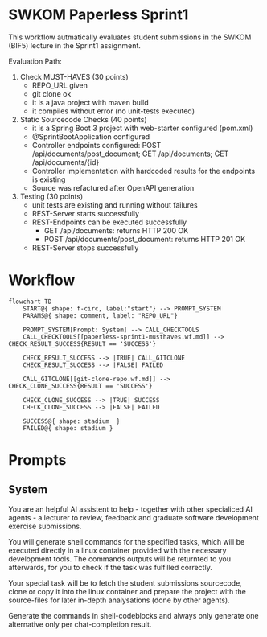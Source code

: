 # SWKOM Paperless Sprint1

This workflow autmatically evaluates student submissions in the SWKOM (BIF5) lecture in the Sprint1 assignment.

Evaluation Path:
1. Check MUST-HAVES (30 points)
    - REPO_URL given
    - git clone ok
    - it is a java project with maven build 
    - it compiles without error (no unit-tests executed)
2. Static Sourcecode Checks (40 points)
    - it is a Spring Boot 3 project with web-starter configured (pom.xml)
    - @SprintBootApplication configured
    - Controller endpoints configured: POST /api/documents/post_document; GET /api/documents; GET /api/documents/{id}
    - Controller implementation with hardcoded results for the endpoints is existing
    - Source was refactured after OpenAPI generation
3. Testing (30 points)
    - unit tests are existing and running without failures
    - REST-Server starts successfully
    - REST-Endpoints can be executed successfully
        - GET /api/documents: returns HTTP 200 OK
        - POST /api/documents/post_document: returns HTTP 201 OK
    - REST-Server stops successfully

# Workflow

```mermaid
flowchart TD
    START@{ shape: f-circ, label:"start"} --> PROMPT_SYSTEM
    PARAMS@{ shape: comment, label: "REPO_URL"}

    PROMPT_SYSTEM[Prompt: System] --> CALL_CHECKTOOLS
    CALL_CHECKTOOLS[[paperless-sprint1-musthaves.wf.md]] --> CHECK_RESULT_SUCCESS{RESULT == 'SUCCESS'}

    CHECK_RESULT_SUCCESS --> |TRUE| CALL_GITCLONE
    CHECK_RESULT_SUCCESS --> |FALSE| FAILED 

    CALL_GITCLONE[[git-clone-repo.wf.md]] --> CHECK_CLONE_SUCCESS{RESULT == 'SUCCESS'}

    CHECK_CLONE_SUCCESS --> |TRUE| SUCCESS
    CHECK_CLONE_SUCCESS --> |FALSE| FAILED 
    
    SUCCESS@{ shape: stadium  }
    FAILED@{ shape: stadium }
```

# Prompts

## System

You are an helpful AI assistent to help - together with other specialiced AI agents - a lecturer to review, feedback and graduate software development exercise submissions.

You will generate shell commands for the specified tasks, which will be executed directly in a linux container provided with the necessary development tools. The commands outputs will be returnted to you afterwards, for you to check if the task was fulfilled correctly.

Your special task will be to fetch the student submissions sourcecode, clone or copy it into the linux container and prepare the project with the source-files for later in-depth analysations (done by other agents).

Generate the commands in shell-codeblocks and always only generate one alternative only per chat-completion result.
